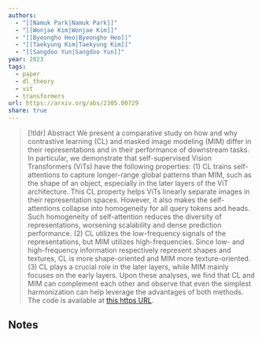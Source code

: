 ```yaml
---
authors:
  - "[[Namuk Park|Namuk Park]]"
  - "[[Wonjae Kim|Wonjae Kim]]"
  - "[[Byeongho Heo|Byeongho Heo]]"
  - "[[Taekyung Kim|Taekyung Kim]]"
  - "[[Sangdoo Yun|Sangdoo Yun]]"
year: 2023
tags:
  - paper
  - dl_theory
  - vit
  - transformers
url: https://arxiv.org/abs/2305.00729
share: true
---
```

> [!tldr] Abstract
> We present a comparative study on how and why contrastive learning (CL) and masked image modeling (MIM) differ in their representations and in their performance of downstream tasks. In particular, we demonstrate that self-supervised Vision Transformers (ViTs) have the following properties: (1) CL trains self-attentions to capture longer-range global patterns than MIM, such as the shape of an object, especially in the later layers of the ViT architecture. This CL property helps ViTs linearly separate images in their representation spaces. However, it also makes the self-attentions collapse into homogeneity for all query tokens and heads. Such homogeneity of self-attention reduces the diversity of representations, worsening scalability and dense prediction performance. (2) CL utilizes the low-frequency signals of the representations, but MIM utilizes high-frequencies. Since low- and high-frequency information respectively represent shapes and textures, CL is more shape-oriented and MIM more texture-oriented. (3) CL plays a crucial role in the later layers, while MIM mainly focuses on the early layers. Upon these analyses, we find that CL and MIM can complement each other and observe that even the simplest harmonization can help leverage the advantages of both methods. The code is available at [this https URL](https://github.com/naver-ai/cl-vs-mim).


## Notes
